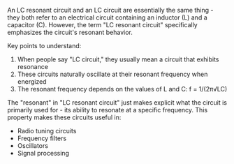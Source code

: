 An LC resonant circuit and an LC circuit are essentially the same thing - they both refer to an electrical circuit containing an inductor (L) and a capacitor (C). However, the term "LC resonant circuit" specifically emphasizes the circuit's resonant behavior.

Key points to understand:
1. When people say "LC circuit," they usually mean a circuit that exhibits resonance
2. These circuits naturally oscillate at their resonant frequency when energized
3. The resonant frequency depends on the values of L and C: f = 1/(2π√LC)

The "resonant" in "LC resonant circuit" just makes explicit what the circuit is primarily used for - its ability to resonate at a specific frequency. This property makes these circuits useful in:
- Radio tuning circuits
- Frequency filters
- Oscillators
- Signal processing
